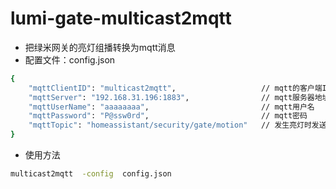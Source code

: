 # lumi-gate-multicast2mqtt
- 把绿米网关的亮灯组播转换为mqtt消息
- 配置文件：config.json
```bash
{
    "mqttClientID": "multicast2mqtt",                   // mqtt的客户端ID
    "mqttServer": "192.168.31.196:1883",                // mqtt服务器地址
    "mqttUserName": "aaaaaaaa",                         // mqtt用户名
    "mqttPassword": "P@ssw0rd",                         // mqtt密码
    "mqttTopic": "homeassistant/security/gate/motion"   // 发生亮灯时发送的mqtt主题
}
```
- 使用方法
```bash
multicast2mqtt  -config  config.json
```
